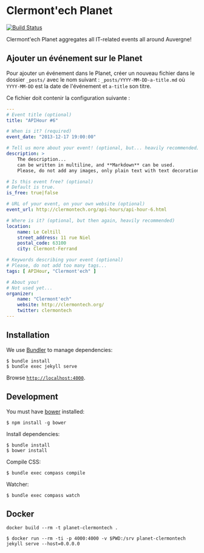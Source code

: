Clermont'ech Planet
===================

[![Build
Status](https://travis-ci.org/clermontech/planet.svg?branch=master)](https://travis-ci.org/clermontech/planet)


Clermont'ech Planet aggregates all IT-related events all around Auvergne!


Ajouter un événement sur le Planet
----------------------------------

Pour ajouter un événement dans le Planet, créer un nouveau fichier dans le
dossier `_posts/` avec le nom suivant : `_posts/YYYY-MM-DD-a-title.md` où
`YYYY-MM-DD` est la date de l'événement et `a-title` son titre.

Ce fichier doit contenir la configuration suivante :

```yaml
---
# Event title (optional)
title: "APIHour #6"

# When is it? (required)
event_date: "2013-12-17 19:00:00"

# Tell us more about your event! (optional, but... heavily recommended)
description: >
    The description...
    can be written in multiline, and **Markdown** can be used.
    Please, do not add any images, only plain text with text decoration.

# Is this event free? (optional)
# Default is true.
is_free: true|false

# URL of your event, on your own website (optional)
event_url: http://clermontech.org/api-hours/api-hour-6.html

# Where is it? (optional, but then again, heavily recommended)
location:
    name: Le Celtill
    street_address: 11 rue Niel
    postal_code: 63100
    city: Clermont-Ferrand

# Keywords describing your event (optional)
# Please, do not add too many tags...
tags: [ APIHour, "Clermont'ech" ]

# About you!
# Not used yet...
organizer:
    name: "Clermont'ech"
    website: http://clermontech.org/
    twitter: clermontech
---
```


Installation
------------

We use [Bundler](http://bundler.io/) to manage dependencies:

    $ bundle install
    $ bundle exec jekyll serve

Browse [`http://localhost:4000`](http://localhost:4000).


Development
-----------

You must have [bower](http://bower.io/) installed:

    $ npm install -g bower

Install dependencies:

    $ bundle install
    $ bower install

Compile CSS:

    $ bundle exec compass compile

Watcher:

    $ bundle exec compass watch

Docker
------

```
docker build --rm -t planet-clermontech .
```

```
$ docker run --rm -ti -p 4000:4000 -v $PWD:/srv planet-clermontech jekyll serve --host=0.0.0.0
```
